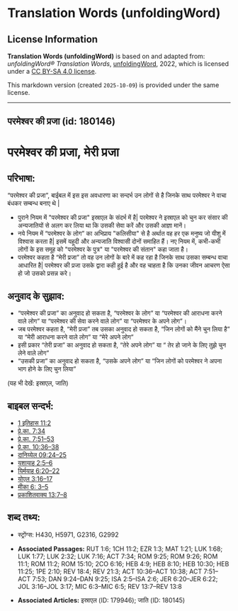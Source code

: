# Translation Words (unfoldingWord)

## License Information

**Translation Words (unfoldingWord)** is based on and adapted from: _unfoldingWord® Translation Words_, [unfoldingWord](https://unfoldingword.org/utw), 2022, which is licensed under a [CC BY-SA 4.0 license](https://creativecommons.org/licenses/by-sa/4.0/legalcode.en).

This markdown version (created `2025-10-09`) is provided under the same license.



--------------------------------

## परमेश्‍वर की प्रजा (id: 180146)

परमेश्‍वर की प्रजा, मेरी प्रजा
==============================

परिभाषा:
--------

“परमेश्वर की प्रजा”, बाईबल में इस इस अवधारणा का सन्दर्भ उन लोगों से है जिनके साथ परमेश्वर ने वाचा बंधकर सम्बन्ध बनाए थे \|

* पुराने नियम में "परमेश्वर की प्रजा" इस्राएल के संदर्भ में है\| परमेश्वर ने इस्राएल को चुन कर संसार की अन्यजातियों से अलग कर लिया था कि उसकी सेवा करें और उसकी आज्ञा मानें।
* नये नियम में “परमेश्वर के लोग” का अभिप्राय "कलिसीया" से है अर्थात वह हर एक मनुष्य जो यीशु में विश्वास करता है\| इसमें यहूदी और अन्यजाति विश्वासी दोनों समाहित हैं। नए नियम में, कभी\-कभी लोगों के इस समूह को "परमेश्वर के पुत्र" या "परमेश्वर की संतान" कहा जाता है।
* परमेश्वर कहता है “मेरी प्रजा” तो वह उन लोगों के बारे में कह रहा है जिनके साथ उसका सम्बन्ध वाचा आधारित है\| परमेश्वर की प्रजा उसके द्वारा कही हुई है और वह चाहता है कि उनका जीवन आचरण ऐसा हो जो उसको प्रसन्न करे।

अनुवाद के सुझाव:
----------------

* “परमेश्वर की प्रजा” का अनुवाद हो सकता है, “परमेश्वर के लोग” या “परमेश्वर की आराधना करने वाले लोग” या “परमेश्वर की सेवा करने वाले लोग” या “परमेश्वर के अपने लोग”।
* जब परमेश्वर कहता है, “मेरी प्रजा” तब उसका अनुवाद हो सकता है, “जिन लोगों को मैंने चुन लिया है” या “मेरी आराधना करने वाले लोग” या “मेरे अपने लोग”
* इसी प्रकार “तेरी प्रजा” का अनुवाद हो सकता है, “तेरे अपने लोग” या “ तेर हो जाने के लिए तुझे चुन लेने वाले लोग”
* “उसकी प्रजा” का अनुवाद हो सकता है, “उसके अपने लोग” या “जिन लोगों को परमेश्वर ने अपना भाग होने के लिए चुन लिया”

(यह भी देखें: इस्राएल, जाति)

बाइबल सन्दर्भ:
--------------

* [1 इतिहास 11:2](https://ref.ly/1Chr0:0)
* [प्रे.का. 7:34](https://ref.ly/Acts7:34)
* [प्रे.का. 7:51–53](https://ref.ly/Acts7:51-Acts7:53)
* [प्रे.का. 10:36–38](https://ref.ly/Acts10:36-Acts10:38)
* [दानिय्येल 09:24–25](https://ref.ly/Dan9:24-Dan9:25)
* [यशायाह 2:5–6](https://ref.ly/Isa2:5-Isa2:6)
* [यिर्मयाह 6:20–22](https://ref.ly/Jer6:20-Jer6:22)
* [योएल 3:16–17](https://ref.ly/Joel3:16-Joel3:17)
* [मीका 6: 3–5](https://ref.ly/Mic6:0)
* [प्रकाशितवाक्य 13:7–8](https://ref.ly/Rev13:7-Rev13:8)

शब्द तथ्य:
----------

* स्ट्रोंग्स: H430, H5971, G2316, G2992

* **Associated Passages:** RUT 1:6; 1CH 11:2; EZR 1:3; MAT 1:21; LUK 1:68; LUK 1:77; LUK 2:32; LUK 7:16; ACT 7:34; ROM 9:25; ROM 9:26; ROM 11:1; ROM 11:2; ROM 15:10; 2CO 6:16; HEB 4:9; HEB 8:10; HEB 10:30; HEB 11:25; 1PE 2:10; REV 18:4; REV 21:3; ACT 10:36–ACT 10:38; ACT 7:51–ACT 7:53; DAN 9:24–DAN 9:25; ISA 2:5–ISA 2:6; JER 6:20–JER 6:22; JOL 3:16–JOL 3:17; MIC 6:3–MIC 6:5; REV 13:7–REV 13:8
* **Associated Articles:** इस्राएल (ID: 179946); जाति (ID: 180145)

